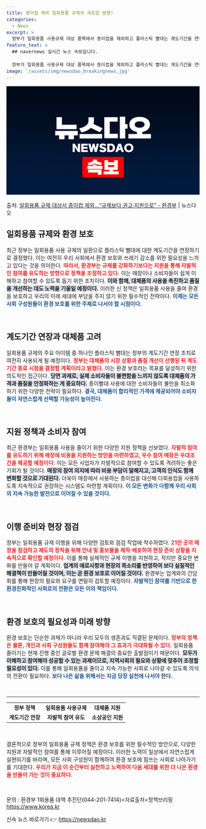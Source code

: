 ```yaml
---
title: 종이컵 제외 일회용품 규제의 새로운 방향!
categories:
  - News
excerpt: >
  정부가 일회용품 사용규제 대상 품목에서 종이컵을 제외하고 플라스틱 빨대는 계도기간을 연장하기로 했다. 임상준…
feature_text: >
  ## navernews 실시간 뉴스 속보입니다.

  정부가 일회용품 사용규제 대상 품목에서 종이컵을 제외하고 플라스틱 빨대는 계도기간을 연장하기로 했다. 임상준…
image: '/assets/img/newsdao_breakingnews.jpg'
---
```


![뉴스다오 속보](/assets/img/newsdao_breakingnews.jpg)

<p>출처: <a href="https://newsdao.kr/2440" rel="dofollow">일회용품 규제 대상서 종이컵 제외…“규제보다 권고·지원으로” - 환경부</a> | 뉴스다오</p>

<h2 data-ke-size="size26">일회용품 규제와 환경 보호</h2>

<p data-ke-size="size16">최근 정부는 일회용품 사용 규제의 일환으로 플라스틱 빨대에 대한 계도기간을 연장하기로 결정했다. 이는 여전히 우리 사회에서 환경 보호와 쓰레기 감소를 위한 필요성을 느끼고 있다는 것을 의미한다. <b><span style="color: #ee2323;">따라서, 환경부는 규제를 강화하기보다는 지원을 통해 자발적인 참여를 유도하는 방향으로 정책을 조정하고 있다.</span></b> 이는 매장이나 소비자들이 쉽게 이해하고 참여할 수 있도록 돕기 위한 조치이다. <b><span style="background-color: #21538527;">이와 함께, 대체품의 사용을 촉진하고 품질을 개선하는 데도 노력을 기울일 예정이다.</span></b> 이러한 신 정책은 일회용품 사용을 줄여 환경을 보호하고 우리의 미래 세대에 부담을 주지 않기 위한 필수적인 전략이다. <b><span style="color: #1a5490;">이제는 모든 사회 구성원들이 환경 보호를 위한 주체로 나서야 할 시점이다.</span></b></p>

<p data-ke-size="size16">&nbsp;</p>

<h2 data-ke-size="size26">계도기간 연장과 대체품 고려</h2>

<p data-ke-size="size16">일회용품 규제의 주요 아이템 중 하나인 플라스틱 빨대는 정부의 계도기간 연장 조치로 여전히 사용되게 될 예정이다. <b><span style="color: #ee2323;">정부는 대체품의 시장 상황과 품질 개선이 선행된 뒤 계도기간 종료 시점을 결정할 계획이라고 밝혔다.</span></b> 이는 환경 보호라는 목표를 달성하기 위한 의도적인 접근이다. <b><span style="background-color: #21538527;">당면 과제로, 실제 소비자들이 불편함을 느끼지 않도록 대체품의 가격과 품질을 안정화하는 게 중요하다.</span></b> 종이빨대 사용에 대한 소비자들의 불만을 최소화하기 위한 다양한 전략이 필요하다. <b><span style="color: #1a5490;">결국, 대체품이 합리적인 가격에 제공되어야 소비자들이 자연스럽게 선택할 가능성이 높아진다.</span></b></p>

<p data-ke-size="size16">&nbsp;</p>

<h2 data-ke-size="size26">지원 정책과 소비자 참여</h2>

<p data-ke-size="size16">최근 환경부는 일회용품 사용을 줄이기 위한 다양한 지원 정책을 선보였다. <b><span style="color: #ee2323;">자발적 참여를 유도하기 위해 매장에 비용을 지원하는 방안을 마련하였고, 우수 참여 매장은 우대조건을 제공할 예정이다.</span></b> 이는 모든 사업자가 자발적으로 참여할 수 있도록 격려하는 좋은 기회가 될 것이다. <b><span style="background-color: #21538527;">매장의 참여 의지에 따라 비용 부담이 덜해지고, 고객의 인식도 함께 변화할 것으로 기대된다.</span></b> 더욱이 매장에서 사용하는 종이컵을 대신해 다회용컵을 사용하도록 지속적으로 권장하는 시스템도 마련할 계획이다. <b><span style="color: #1a5490;">이 모든 변화가 다함께 우리 사회의 지속 가능한 발전으로 이어질 수 있을 것이다.</span></b></p>

<p data-ke-size="size16">&nbsp;</p>

<h2 data-ke-size="size26">이행 준비와 현장 점검</h2>

<p data-ke-size="size16">정부는 일회용품 규제 이행을 위해 다양한 검토와 점검 작업에 착수하였다. <b><span style="color: #ee2323;">21만 곳의 매장을 점검하고 제도의 정착을 위해 안내 및 홍보물을 제작·배포하여 현장 준비 상황을 지속적으로 확인할 예정이다.</span></b> 이를 통해 실제적인 규제 이행을 지원하고, 작지만 중요한 변화를 만들어 갈 계획이다. <b><span style="background-color: #21538527;">업계의 애로사항과 현장의 목소리를 반영하여 보다 실질적인 해결책이 만들어질 것이며, 이는 곧 환경 보호로 이어질 것이다.</span></b> 환경부는 업계와의 간담회를 통해 현장의 필요와 요구를 면밀히 검토할 예정이다. <b><span style="color: #1a5490;">자발적인 참여를 기반으로 한 환경친화적인 사회로의 전환은 모든 이의 책임이다.</span></b></p>

<p data-ke-size="size16">&nbsp;</p>

<h2 data-ke-size="size26">환경 보호의 필요성과 미래 방향</h2>

<p data-ke-size="size16">환경 보호는 단순한 과제가 아니라 우리 모두의 생존과도 직결된 문제이다. <b><span style="color: #ee2323;">정부의 정책은 물론, 개인과 사회 구성원들도 함께 참여해야 그 효과가 극대화될 수 있다.</span></b> 일회용품 줄이기는 현재 진행 중인 글로벌 환경 문제 해결의 중요한 출발점이기 때문이다. <b><span style="background-color: #21538527;">모두가 이해하고 참여해야 성공할 수 있는 과제이므로, 지역사회의 필요와 상황에 맞추어 조정할 필요성이 있다.</span></b> 이를 통해 일회용품을 줄이고 지속 가능한 사회로 나아갈 수 있도록 의식의 전환이 필요하다. <b><span style="color: #1a5490;">보다 나은 삶을 위해서는 지금 당장 실천에 나서야 한다.</span></b></p>

<p data-ke-size="size16">&nbsp;</p>

<hr>

<table style="width: 100%; text-align: left;">
  <tbody>
    <tr>
      <td style="text-align: center; height: 17px;"><b>정부 정책</b></td>
      <td style="text-align: center; height: 17px;"><b>일회용품 사용규제</b></td>
      <td style="text-align: center; height: 17px;"><b>대체품 지원</b></td>
    </tr>
    <tr>
      <td style="text-align: center; height: 17px;"><b>계도기간 연장</b></td>
      <td style="text-align: center; height: 17px;"><b>자발적 참여 유도</b></td>
      <td style="text-align: center; height: 17px;"><b>소상공인 지원</b></td>
    </tr>
  </tbody>
</table>

<p data-ke-size="size16">&nbsp;</p>

<p data-ke-size="size16">결론적으로 정부의 일회용품 규제 정책은 환경 보호를 위한 필수적인 방안으로, 다양한 지원과 자발적인 참여를 통해 이루어질 예정이다. 이러한 노력이 일상에서 자연스럽게 실현되기를 바라며, 모든 사회 구성원이 함께하여 환경 보호에 힘쓰는 사회로 나아가기를 기대한다. <b><span style="color: #ee2323;">우리가 지금 이 순간부터 실천하고 노력하여 다음 세대를 위한 더 나은 환경을 만들어 가는 것이 중요하다.</span></b></p>

<p data-ke-size="size16">&nbsp;</p>

<p data-ke-size="size16">문의 : 환경부 1회용품 대책 추진단(044-201-7414)<자료출처=정책브리핑 <a href="https://newsdao.kr/2440" target="_blank">https://www.korea.kr</a></p> 

신속 뉴스 바로가기 👉 <a href="https://newsdao.kr" rel="dofollow">https://newsdao.kr</a>



